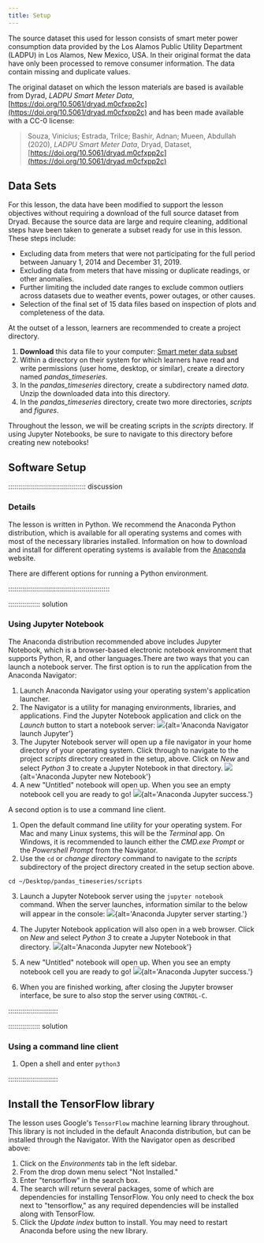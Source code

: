 ```yaml
---
title: Setup
---
```


The source dataset this used for lesson consists of smart
meter power consumption data provided by the 
Los Alamos Public Utility Department (LADPU) in Los Alamos, New Mexico,
USA. In their original format the data have only been 
processed to remove consumer information. The data contain
missing and duplicate values.

The original dataset on which the lesson materials are based
is available from Dyrad, _LADPU Smart Meter Data_,
[https://doi.org/10.5061/dryad.m0cfxpp2c](https://doi.org/10.5061/dryad.m0cfxpp2c)
and has been made available with a CC-0 license:
 
>Souza, Vinicius; Estrada, Trilce; Bashir, Adnan; Mueen, Abdullah (2020), 
>_LADPU Smart Meter Data_, Dryad, Dataset, 
>[https://doi.org/10.5061/dryad.m0cfxpp2c](https://doi.org/10.5061/dryad.m0cfxpp2c)


## Data Sets

For this lesson, the data have been modified to support the lesson objectives
without requiring a download of the full source dataset from Dryad. Because the source
data are large and require cleaning, additional steps have been taken to generate
a subset ready for use in this lesson. These steps include:

- Excluding data from meters that were not participating for the full period 
between January 1, 2014 and December 31, 2019.
- Excluding data from meters that have missing or duplicate readings, or other
anomalies.
- Further limiting the included date ranges to exclude common outliers across 
datasets due to weather events, power outages, or other causes.
- Selection of the final set of 15 data files based on inspection of plots
and completeness of the data.

At the outset of a lesson, learners are recommended to create a project directory.

1. **Download** this data file to your computer: [Smart meter data subset](https://digitalrepository.unm.edu/context/library_data/article/1003/type/native/viewcontent)
1. Within a directory on their system for which learners have read and write 
permissions (user home, desktop, or similar), create a directory named
*pandas_timeseries*.
1. In the *pandas_timeseries* directory, create a subdirectory named
*data.* Unzip the downloaded data into this directory.
1. In the *pandas_timeseries* directory, create two more directories,
*scripts* and *figures*.

Throughout the lesson, we will be creating scripts in the *scripts* directory.
If using Jupyter Notebooks, be sure to navigate to this directory before
creating new notebooks!


## Software Setup

::::::::::::::::::::::::::::::::::::::: discussion

### Details

The lesson is written in Python. We recommend the Anaconda Python distribution,
which is available for all operating systems and comes with most of the
necessary libraries installed. Information on how to download and install
for different operating systems is available from the 
[Anaconda](https://www.anaconda.com/download) website.

There are different options for running a Python environment.

:::::::::::::::::::::::::::::::::::::::::::::::::::

:::::::::::::::: solution

### Using Jupyter Notebook

The Anaconda distribution recommended above includes Jupyter Notebook, which
is a browser-based electronic notebook environment that supports Python, R, 
and other languages.There are two ways that you can launch a notebook server.
The first option is to run the application from the Anaconda Navigator:

1. Launch Anaconda Navigator using your operating system's application 
launcher.
2. The Navigator is a utility for managing environments, libraries, and
applications. Find the Jupyter Notebook application and click on the *Launch*
button to start a notebook server:  ![](fig/anaconda-navigator-launch-jupyter.png){alt='Anaconda Navigator launch Jupyter'}
3. The Jupyter Notebook server will open up a file navigator in your home 
directory of your operating system. Click through to navigate to the project
*scripts* directory created in the setup, above. Click on *New* and select
*Python 3* to create a Jupyter Notebook in that directory.
![](fig/anaconda-jupyter-new-nb.png){alt='Anaconda Jupyter new Notebook'}
4. A new "Untitled" notebook will open up. When you see an empty notebook cell
you are ready to go!
![](fig/anaconda-jupyter-success.png){alt='Anaconda Jupyter success.'}


A second option is to use a command line client. 

1. Open the default command line utility for your operating system. For Mac and
many Linux systems, this will be the *Terminal* app. On Windows, it is 
recommended to launch either the *CMD.exe Prompt* or the *Powershell Prompt*
from the Navigator.
2. Use the ```cd``` or *change directory* command to navigate to the *scripts*
subdirectory of the project directory created in the setup section above.

```
cd ~/Desktop/pandas_timeseries/scripts
```

3. Launch a Jupyter Notebook server using the ```jupyter notebook``` command.
When the server launches, information similar to the below will appear in the
console:
![](fig/anaconda-jupyter-server.png){alt='Anaconda Jupyter server starting.'}

4. The Jupyter Notebook application will also open in a web browser. Click on 
*New* and select *Python 3* to create a Jupyter Notebook in that directory.
![](fig/anaconda-jupyter-new-nb.png){alt='Anaconda Jupyter new Notebook'}

5. A new "Untitled" notebook will open up. When you see an empty notebook cell
you are ready to go!
![](fig/anaconda-jupyter-success.png){alt='Anaconda Jupyter success.'}

6. When you are finished working, after closing the Jupyter browser interface,
be sure to also stop the server using ```CONTROL-C```.


:::::::::::::::::::::::::

:::::::::::::::: solution

### Using a command line client

1. Open a shell and enter ```python3```

:::::::::::::::::::::::::

## Install the TensorFlow library

The lesson uses Google's ```TensorFlow``` machine learning library throughout.
This library is not included in the default Anaconda distribution, but can be
installed through the Navigator. With the Navigator open as described above:

1. Click on the *Environments* tab in the left sidebar.
2. From the drop down menu select "Not Installed."
3. Enter "tensorflow" in the search box.
4. The search will return several packages, some of which are dependencies
for installing TensorFlow. You only need to check the box next to 
"tensorflow," as any required dependencies will be installed along with 
TensorFlow.
5. Click the *Update index* button to install. You may need to restart Anaconda
before using the new library.

